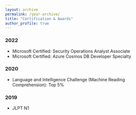 ```yaml
---
layout: archive
permalink: /year-archive/
title: "Certification & Awards"
author_profile: true
---
```


### 2022
- Microsoft Certified: Security Operations Analyst Associate
- Microsoft Certified: Azure Cosmos DB Developer Specialty

### 2020
- Language and Intelligence Challenge (Machine Reading Comprehension): Top 5%

### 2019
- JLPT N1
